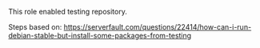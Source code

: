 This role enabled testing repository.

Steps based on: https://serverfault.com/questions/22414/how-can-i-run-debian-stable-but-install-some-packages-from-testing